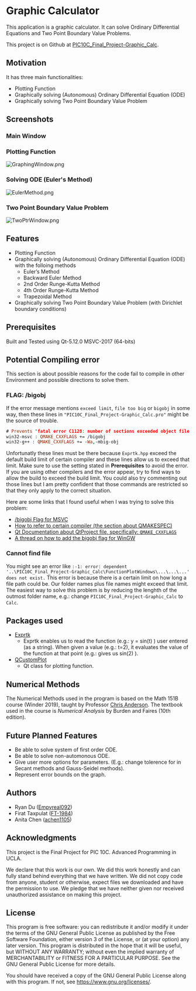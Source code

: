 # Graphic Calculator

This application is a graphic calculator. It can solve Ordinary Differential Equations and Two Point Boundary Value Problems. 

This project is on Github at [PIC10C_Final_Project-Graphic_Calc](https://github.com/Empyreal092/PIC10C_Final_Project-Graphic_Calc). 

<!---
This README file uses Markdown and read it on Github will give you a better exprience. Link: https://github.com/Empyreal092/PIC10C_Final_Project-Graphic_Calc/blob/master/README.md
-->

## Motivation

It has three main functionalities:
 - Plotting Function
 - Graphically solving (Autonomous) Ordinary Differential Equation (ODE)
 - Graphically solving Two Point Boundary Value Problem
 
## Screenshots

### Main Window
### Plotting Function
![GraphingWindow.png](https://github.com/Empyreal092/PIC10C_Final_Project-Graphic_Calc/blob/master/Screenshot/GraphingWindow.png)
### Solving ODE (Euler's Method)
![EulerMethod.png](https://github.com/Empyreal092/PIC10C_Final_Project-Graphic_Calc/blob/master/Screenshot/EulerMethod.png)
### Two Point Boundary Value Problem
![TwoPtrWindow.png](https://github.com/Empyreal092/PIC10C_Final_Project-Graphic_Calc/blob/master/Screenshot/TwoPtrWindow.png)

## Features

- Plotting Function
- Graphically solving (Autonomous) Ordinary Differential Equation (ODE) with the folloing methods
  - Euler’s Method
  - Backward Euler Method
  - 2nd Order Runge-Kutta Method
  - 4th Order Runge-Kutta Method
  - Trapezoidal Method
- Graphically solving Two Point Boundary Value Problem (with  Dirichlet boundary conditions)

## Prerequisites

Built and Tested using Qt-5.12.0 MSVC-2017 (64-bits)

## Potential Compiling error

This section is about possible reasons for the code fail to compile in other Environment and possible directions to solve them.

### FLAG: /bigobj

If the error message mentions `exceed limit`, `file too big` or `bigobj` in some way, then these lines in `"PIC10C_Final_Project-Graphic_Calc.pro"` might be the source of trouble. 
```prolog
# Prevents "fatal error C1128: number of sections exceeded object file format limit".
win32-msvc : QMAKE_CXXFLAGS += /bigobj
win32-g++ : QMAKE_CXXFLAGS += -Wa,-mbig-obj
```
Unfortunatly these lines must be there because `Exprtk.hpp` exceed the default build limit of certain compiler and these lines allow us to exceed that limit. Make sure to use the setting stated in **Prerequisites** to avoid the error. If you are using other compilers and the error appear, try to find ways to allow the build to exceed the build limit. You could also try commenting out those lines but I am pretty confident that those commands are restricted so that they only apply to the correct situation. 

Here are some links that I found useful when I was trying to solve this problem:
- [/bigobj Flag for MSVC](https://docs.microsoft.com/en-us/cpp/build/reference/bigobj-increase-number-of-sections-in-dot-obj-file?view=vs-2017)
- [How to refer to certain compiler (the section about QMAKESPEC)](https://doc.qt.io/qt-5/qmake-environment-reference.html)
- [Qt Documentation about QtProject file, specifically: `QMAKE_CXXFLAGS`](https://doc.qt.io/qt-5/qmake-variable-reference.html)
- [A thread on how to add the bigobj flag for WinGW](https://stackoverflow.com/questions/16596876/object-file-has-too-many-sections)

### Cannot find file

You might see an error like `:-1: error: dependent '..\PIC10C_Final_Project-Graphic_Calc\FunctionPlotWindows\...\...\...' does not exist.` This error is because there is a certain limit on how long a file path could be. Our folder names plus file names might exceed that limit. The easiest way to solve this problem is by reducing the lenghth of the outmost folder name, e.g.: change `PIC10C_Final_Project-Graphic_Calc` to `Calc`. 

## Packages used
 
- [Exprtk](https://github.com/ArashPartow/exprtk)
  - Exprtk enables us to read the function (e.g.: y = sin(t) ) user entered (as a string). When given a value (e.g.: t=2), it evaluates the value of the function at that point (e.g.: gives us sin(2) ).
- [QCustomPlot](https://www.qcustomplot.com/)
  - Qt class for plotting function. 
  
## Numerical Methods

The Numerical Methods used in the program is based on the Math 151B course (Winder 2019), taught by Professor [Chris Anderson](http://www.math.ucla.edu/~anderson/). The textbook used in the course is *Numerical Analysis* by Burden and Faires (10th edition).

## Future Planned Features

- Be able to solve system of first order ODE.
- Be able to solve non-automonous ODE.
- Give user more options for parameters. (E.g.: change tolerence for in Secant methods and Gauss-Seidel methods).
- Represent error bounds on the graph.

## Authors

- Ryan Du ([Empyreal092](https://github.com/Empyreal092))
- Firat Taxpulat ([FT-1984](https://github.com/FT-1984))
- Anita Chen ([achen1105](https://github.com/achen1105))

## Acknowledgments

This project is the Final Project for PIC 10C. Advanced Programming in UCLA. 

We declare that this work is our own. We did this work honestly and can fully stand behind everything that we have written. We did not copy code from anyone, student or otherwise, expect files we downloaded and have the permission to use. We pledge that we have neither given nor received unauthorized assistance on making this project.


## License

This program is free software: you can redistribute it and/or modify it under the terms of the GNU General Public License as published by the Free Software Foundation, either version 3 of the License, or (at your option) any later version. This program is distributed in the hope that it will be useful, but WITHOUT ANY WARRANTY; without even the implied warranty of MERCHANTABILITY or FITNESS FOR A PARTICULAR PURPOSE.  See the GNU General Public License for more details.

You should have received a copy of the GNU General Public License along with this program.  If not, see <https://www.gnu.org/licenses/>.
